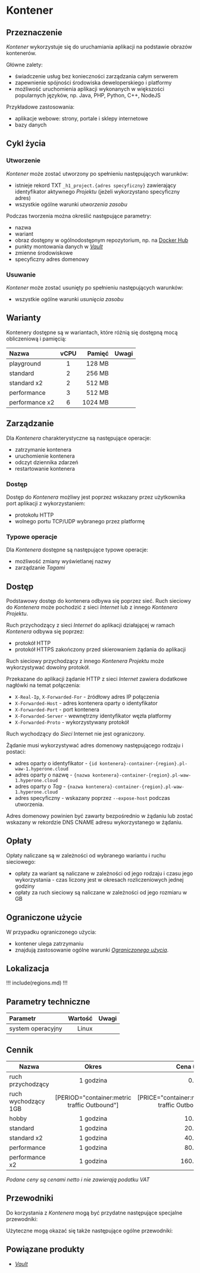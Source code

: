 # Kontener

## Przeznaczenie

*Kontener* wykorzystuje się do uruchamiania aplikacji na podstawie obrazów kontenerów.

Główne zalety:

 * świadczenie usług bez konieczności zarządzania całym serwerem
 * zapewnienie spójności środowiska deweloperskiego i platformy
 * możliwość uruchomienia aplikacji wykonanych w większości popularnych języków, np. Java, PHP, Python, C++, NodeJS

Przykładowe zastosowania:

 * aplikacje webowe: strony, portale i sklepy internetowe
 * bazy danych

## Cykl życia

### Utworzenie

*Kontener* może zostać utworzony po spełnieniu następujących warunków:

 * istnieje rekord TXT ```_h1_project.{adres specyficzny}``` zawierający identyfikator aktywnego *Projektu* (jeżeli wykorzystano specyficzny adres)
 * wszystkie ogólne warunki *utworzenia zasobu*

Podczas tworzenia można określić następujące parametry:

 * nazwa
 * wariant
 * obraz dostępny w ogólnodostępnym repozytorium, np. na [Docker Hub](https://hub.docker.com/)
 * punkty montowania danych w *[Vault](/resource/storage/vault.md)*
 * zmienne środowiskowe
 * specyficzny adres domenowy

### Usuwanie

*Kontener* może zostać usunięty po spełnieniu następujących warunków:

 * wszystkie ogólne warunki *usunięcia zasobu*

## Warianty

Kontenery dostępne są w wariantach, które różnią się dostępną mocą obliczeniową i pamięcią:

Nazwa                  |  vCPU  | Pamięć  | Uwagi
:--------------------  | :----: | ------: | :----
playground             |   1    |  128 MB |
standard               |   2    |  256 MB |
standard x2            |   2    |  512 MB |
performance            |   3    |  512 MB |
performance x2         |   6    | 1024 MB |

## Zarządzanie

Dla *Kontenera* charakterystyczne są następujące operacje:

 * zatrzymanie kontenera
 * uruchomienie kontenera
 * odczyt dziennika zdarzeń
 * restartowanie kontenera

### Dostęp

Dostęp do *Kontenera* możliwy jest poprzez wskazany przez użytkownika port aplikacji z wykorzystaniem:

 * protokołu HTTP
 * wolnego portu TCP/UDP wybranego przez platformę

### Typowe operacje

Dla *Kontenera* dostępne są następujące typowe operacje:

 * możliwość zmiany wyświetlanej nazwy
 * zarządzanie *Tagami*

## Dostęp

Podstawowy dostęp do kontenera odbywa się poprzez sieć. Ruch sieciowy do *Kontenera* może pochodzić z sieci *Internet* lub z innego *Kontenera* *Projektu*.

Ruch przychodzący z sieci *Internet* do aplikacji działającej w ramach *Kontenera* odbywa się poprzez:

 * protokół HTTP
 * protokół HTTPS zakończony przed skierowaniem żądania do aplikacji

Ruch sieciowy przychodzący z innego *Kontenera* *Projektu* może wykorzystywać dowolny protokół.

Przekazane do aplikacji żądanie HTTP z sieci *Internet* zawiera dodatkowe nagłówki na temat połączenia:

- ```X-Real-Ip```, ```X-Forwarded-For``` - źródłowy adres IP połączenia
- ```X-Forwarded-Host``` - adres kontenera oparty o identyfikator
- ```X-Forwarded-Port``` - port kontenera
- ```X-Forwarded-Server``` - wewnętrzny identyfikator węzła platformy
- ```X-Forwarded-Proto``` - wykorzystywany protokół

Ruch wychodzący do *Sieci* Internet nie jest ograniczony.

Żądanie musi wykorzystywać adres domenowy następującego rodzaju i postaci:

* adres oparty o identyfikator - ```{id kontenera}-container-{region}.pl-waw-1.hyperone.cloud```
* adres oparty o nazwę - ```{nazwa kontenera}-container-{region}.pl-waw-1.hyperone.cloud```
* adres oparty o *Tag* - ```{nazwa kontenera}-container-{region}.pl-waw-1.hyperone.cloud```
* adres specyficzny - wskazany poprzez ```--expose-host``` podczas utworzenia.

Adres domenowy powinien być zawarty bezpośrednio w żądaniu lub zostać wskazany w rekordzie DNS CNAME adresu wykorzystanego w żądaniu.

## Opłaty

Opłaty naliczane są w zależności od wybranego wariantu i ruchu sieciowego:

 * opłaty za wariant są naliczane w zależności od jego rodzaju i czasu jego wykorzystania - czas liczony jest w okresach rozliczeniowych jednej godziny
 * opłaty za ruch sieciowy są naliczane w zależności od jego rozmiaru w GB

## Ograniczone użycie

W przypadku ograniczonego użycia:

 * kontener ulega zatrzymaniu
 * znajdują zastosowanie ogólne warunki *[Ograniczonego użycia](/platform/resource.md#ograniczone-uzycie)*.

## Lokalizacja

!!! include(regions.md) !!!

## Parametry techniczne

Parametr              | Wartość | Uwagi
:-------------------- | ------: | ---
system operacyjny     | Linux   |

## Cennik

Nazwa               | Okres         | Cena (PLN) | Uwagi
------------------- | :-----------: | ---------: | :----:
ruch przychodzący   |   1 godzina   |     0.0000 |
ruch wychodzący 1GB | [PERIOD="container:metric traffic Outbound"] | [PRICE="container:metric traffic Outbound"]
hobby               |   1 godzina   |    10.0000 |
standard            |   1 godzina   |    20.0000 |
standard x2         |   1 godzina   |    40.0000 |
performance         |   1 godzina   |    80.0000 |
performance x2      |   1 godzina   |   160.0000 |

*Podane ceny są cenami netto i nie zawierają podatku VAT*

<!--
Transfer is not availabe due following reason:
- required validation of licensing
- container can use vault as composite of multiple resources
-->

## Przewodniki

Do korzystania z *Kontenera* mogą być przydatne następujące specjalne przewodniki:

<PageList path_re="guide/compute/container/"/>

Użyteczne mogą okazać się także następujące ogólne przewodniki:

<PageList path_re="guide/resource/"/>

## Powiązane produkty

 * *[Vault](/resource/storage/vault.md)*
